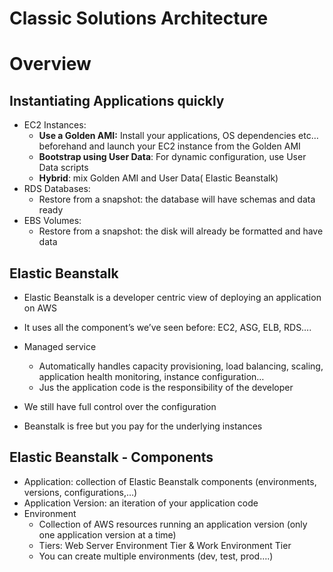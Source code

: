 # Classic Solutions Architecture
# Overview

## Instantiating Applications quickly

- EC2 Instances:
    - **Use a Golden AMI:** Install your applications, OS dependencies etc…beforehand and launch your EC2 instance from the Golden AMI
    - **Bootstrap using User Data**: For dynamic configuration, use User Data scripts
    - **Hybrid**: mix Golden AMI and User Data( Elastic Beanstalk)
- RDS Databases:
    - Restore from a snapshot: the database will have schemas and data ready
- EBS Volumes:
    - Restore from a snapshot: the disk will already be formatted and have data
## Elastic Beanstalk

- Elastic Beanstalk is a developer centric view of deploying an application on AWS
- It uses all the component’s we’ve seen before: EC2, ASG, ELB, RDS….
- Managed service
    - Automatically handles capacity provisioning, load balancing, scaling, application health monitoring, instance configuration…
    - Jus the application code is the responsibility of the developer

- We still have full control over the configuration
- Beanstalk is free but you pay for the underlying instances
## Elastic Beanstalk - Components

- Application: collection of Elastic Beanstalk components (environments, versions, configurations,…)
- Application Version: an iteration of your application code
- Environment
    - Collection of AWS resources running an application version (only one application version at a time)
    - Tiers: Web Server Environment Tier & Work Environment Tier
    - You can create multiple environments (dev, test, prod….)